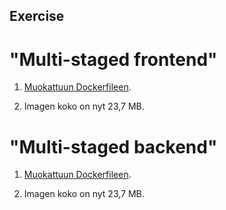 ## Exercise 

# "Multi-staged frontend"

1) [Muokattuun Dockerfileen](./attachments/ex6/Dockerfile.frontend).

2) Imagen koko on nyt 23,7 MB.

# "Multi-staged backend"

1) [Muokattuun Dockerfileen](./attachments/ex6/Dockerfile.backend).

2) Imagen koko on nyt 23,7 MB.
